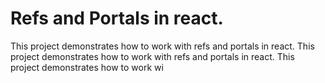 # Refs and Portals in react.

This project demonstrates how to work with refs and portals in react.
This project demonstrates how to work with refs and portals in react.
This project demonstrates how to work wi